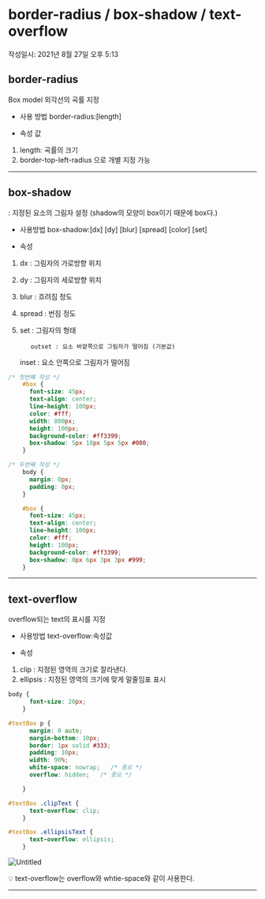 # border-radius / box-shadow / text-overflow
작성일시: 2021년 8월 27일 오후 5:13

## border-radius

Box model 외각선의 곡률 지정

 - 사용 방법
       border-radius:[length]

 - 속성 값

1. length: 곡률의 크기
2. border-top-left-radius 으로 개별 지정 가능

---

## box-shadow

: 지정된 요소의 그림자 설정
(shadow의 모양이 box이기 때문에 box다.)

 - 사용방법
       box-shadow:[dx] [dy] [blur] [spread] [color] [set]

 - 속성

1. dx : 그림자의 가로방향 위치
2. dy : 그림자의 세로방향 위치
3. blur : 흐려짐 정도
4. spread : 번짐 정도
5. set : 그림자의 형태

          outset : 요소 바깥쪽으로 그림자가 떨어짐 (기본값)

    inset : 요소 안쪽으로 그림자가 떨어짐


```css
/* 첫번째 작성 */
    #box {
      font-size: 45px;
      text-align: center;
      line-height: 100px;
      color: #fff;
      width: 800px;
      height: 100px;
      background-color: #ff3399;
      box-shadow: 5px 10px 5px 5px #000;
    }

/* 두번째 작성 */
    body {
      margin: 0px;
      padding: 0px;
    }

    #box {
      font-size: 45px;
      text-align: center;
      line-height: 100px;
      color: #fff;
      height: 100px;
      background-color: #ff3399;
      box-shadow: 0px 6px 3px 3px #999;
    }
```

---

## text-overflow

overflow되는 text의 표시를 지정

 - 사용방법
    text-overflow:속성값

 - 속성

1. clip : 지정된 영역의 크기로 잘라낸다.
2. ellipsis : 지정된 영역의 크기에 맞게 말줄임표 표시

```css
body {
      font-size: 20px;
    }

#textBox p {
      margin: 0 auto;
      margin-bottom: 10px;
      border: 1px solid #333;
      padding: 10px;
      width: 90%;
      white-space: nowrap;   /* 중요 */
      overflow: hidden;   /* 중요 */

    }

#textBox .clipText {
      text-overflow: clip;
    }

#textBox .ellipsisText {
      text-overflow: ellipsis;
    }
```

![Untitled](border-radius%20box-shadow%20text-overflow%207b4ab721dfdc4c8da0e909b71ad51105/Untitled.png)

<aside>
💡 text-overflow는 overflow와 whtie-space와 같이 사용한다.

</aside>

---